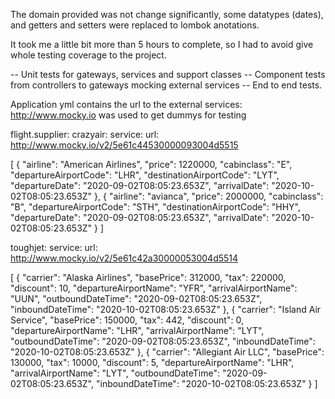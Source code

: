 The domain provided was not change significantly, some datatypes (dates), and getters and setters were replaced to lombok anotations.

It took me a little bit more than 5 hours to complete, so I had to avoid give whole testing coverage to the project.

-- Unit tests for gateways, services and support classes
-- Component tests from controllers to gateways mocking external services 
-- End to end tests.

Application yml contains the url to the external services: http://www.mocky.io was used to get dummys for testing

flight.supplier:
  crazyair:
    service:
      url: http://www.mocky.io/v2/5e61c44530000093004d5515
	  
[
    {
        "airline": "American Airlines",
        "price": 1220000,
        "cabinclass": "E",
        "departureAirportCode": "LHR",
        "destinationAirportCode": "LYT",
        "departureDate": "2020-09-02T08:05:23.653Z",
        "arrivalDate": "2020-10-02T08:05:23.653Z"
    },
    {
        "airline": "avianca",
        "price": 2000000,
        "cabinclass": "B",
        "departureAirportCode": "STH",
        "destinationAirportCode": "HHY",
        "departureDate": "2020-09-02T08:05:23.653Z",
        "arrivalDate": "2020-10-02T08:05:23.653Z"
    }
]	  
	  
  toughjet:
    service:
      url: http://www.mocky.io/v2/5e61c42a30000053004d5514
	
[
    {
        "carrier": "Alaska Airlines",
        "basePrice": 312000,
        "tax": 220000,
        "discount": 10,
        "departureAirportName": "YFR",
        "arrivalAirportName": "UUN",
        "outboundDateTime": "2020-09-02T08:05:23.653Z",
        "inboundDateTime": "2020-10-02T08:05:23.653Z"
    },
    {
        "carrier": "Island Air Service",
        "basePrice": 150000,
        "tax": 442,
        "discount": 0,
        "departureAirportName": "LHR",
        "arrivalAirportName": "LYT",
        "outboundDateTime": "2020-09-02T08:05:23.653Z",
        "inboundDateTime": "2020-10-02T08:05:23.653Z"
    },
    {
        "carrier": "Allegiant Air LLC",
        "basePrice": 130000,
        "tax": 10000,
        "discount": 5,
        "departureAirportName": "LHR",
        "arrivalAirportName": "LYT",
        "outboundDateTime": "2020-09-02T08:05:23.653Z",
        "inboundDateTime": "2020-10-02T08:05:23.653Z"
    }
]